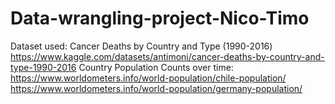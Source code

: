# Data-wrangling-project-Nico-Timo
Dataset used: Cancer Deaths by Country and Type (1990-2016)
https://www.kaggle.com/datasets/antimoni/cancer-deaths-by-country-and-type-1990-2016
Country Population Counts over time:
https://www.worldometers.info/world-population/chile-population/
https://www.worldometers.info/world-population/germany-population/
